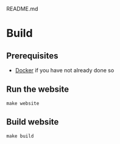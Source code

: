 README.md

# Build
## Prerequisites
* [Docker](https://docs.docker.com/engine/installation/) if you have not already done so

## Run the website
`make website`

## Build website
`make build` 

